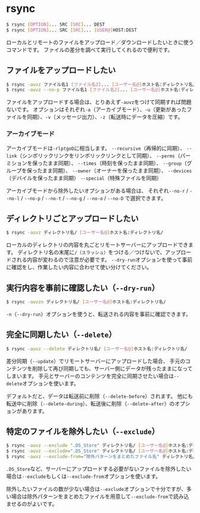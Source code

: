 # rsync

```bash
$ rsync [OPTION]... SRC [SRC]... DEST
$ rsync [OPTION]... SRC [SRC]... [USER@]HOST:DEST
```

ローカルとリモートのファイルをアップロード／ダウンロードしたいときに使うコマンドです。
ファイルの差分を調べて実行してくれるので便利です。

## ファイルをアップロードしたい

```bash
$ rsync -auvz ファイル名1 [ファイル名2]... [ユーザー名@]ホスト名:ディレクトリ名/
$ rsync -auvz --no-p ファイル名1 [ファイル名2]... [ユーザー名@]ホスト名:ディレクトリ名/
```

ファイルをアップロードする場合は、とりあえず``-auvz``をつけて同期すれば問題ないです。
オプションはそれぞれ``-a``（アーカイブモード）、``-u``（更新があったファイルを同期）、``-v``（メッセージ出力）、``-z``（転送時にデータを圧縮）です。

### アーカイブモード

アーカイブモードは``-rlptgoD``に相当します。
``--recursive``（再帰的に同期）、
``--link``（シンボリックリンクをリンボリックリンクとして同期）、
``--perms``（パーミションを保ったまま同期）、
``--times``（時刻を保ったまま同期）、
``--group``（グループを保ったまま同期）、
``--owner``（オーナーを保ったまま同期）、
``--devices``（デバイルを保ったまま同期）
``--special``（特殊ファイルを同期）

アーカイブモードから除外したいオプションがある場合は、
それぞれ``--no-r`` / ``--no-l`` / ``--no-p`` / ``--no-t`` / ``--no-g`` / ``--no-o`` / ``--no-D`` で選択できます。


## ディレクトリごとアップロードしたい

```bash
$ rsync -auvz ディレクトリ名/ [ユーザー名@]ホスト名:ディレクトリ名/
```

ローカルのディレクトリの内容を丸ごとリモートサーバーにアップロードできます。
ディレクトリ名の末尾に``/（スラッシュ）``をつける／つけないで、アップロードされる内容が変わるので注意が必要です。
``--dry-run``オプションを使って事前に確認をし、作業したい内容に合わせて使い分けてください。

## 実行内容を事前に確認したい（``--dry-run``）

```bash
$ rsync -auvzn ディレクトリ名/ [ユーザー名@]ホスト名:ディレクトリ名/
```

``-n``（``--dry-run``）オプションを使うと、転送される内容を事前に確認できます。

## 完全に同期したい（``--delete``）

```bash
$ rsync -auvz --delete ディレクトリ名/ [ユーザー名@]ホスト名:ディレクトリ名/
```

差分同期（``--update``）でリモートサーバーにアップロードした場合、
手元のコンテンツを削除して再び同期しても、サーバー側にデータが残ったままになってしまいます。
手元とサーバーのコンテンツを完全に同期させたい場合は``--delete``オプションを使います。

デフォルトだと、データは転送前に削除（``--delete-before``）されます。
他にも転送中に削除（``--delete-during``）、転送後に削除（``--delete-after``）のオプションがあります。

## 特定のファイルを除外したい（``--exclude``）

```bash
$ rsync -auvz --exclude ".DS_Store" ディレクトリ名/ [ユーザー名@]ホスト名:ディレクトリ名/
$ rsync -auvz --exclude=".DS_Store" ディレクトリ名/ [ユーザー名@]ホスト名:ディレクトリ名/
$ rsync -auvz --exclude-from="除外パターンをまとめたファイル名" ディレクトリ名/ [ユーザー名@]ホスト名:ディレクトリ名/
```

``.DS_Store``など、サーバーにアップロードする必要がないファイルを除外したい場合は``--exclude``もしくは``--exclude-from``オプションを使います。

除外したいファイルの数が少ない場合は``--exclude``オプションで十分ですが、多い場合は除外パターンをまとめたファイルを用意して``--exclude-from``で読み込ませるのがよいです。
